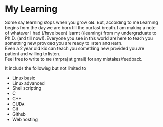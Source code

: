 # My Learning



<aside class="success"> Some say learning stops when you grow old. But, according to me Learning begins from the day we are born till the our last breath. I am making a note of whatever I had (/have been) learnt (/learning) from my undergraduate to Ph.D. (and till now!). Everyone you see in this world are here to teach you something new provided you are ready to listen and learn.  </aside>

<aside class="notice" > Even a 2 year old kid can teach you something new provided you are patient and willing to listen. </aside>

<aside class="warning"> Feel free to write to me (mrpraj at gmail) for any mistakes/feedback.  </aside>

It include the following but not limited to

- Linux basic
- Linux advanced
- Shell scripting
- C
- C++
- CUDA
- Git
- Github
- Web hosting
